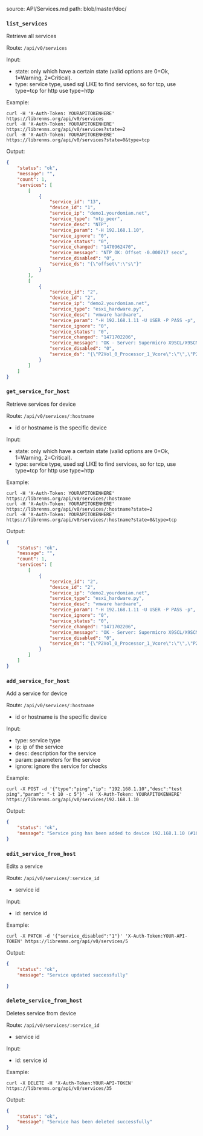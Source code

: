 source: API/Services.md
path: blob/master/doc/

### `list_services`

Retrieve all services

Route: `/api/v0/services`

Input:

- state: only which have a certain state (valid options are 0=Ok, 1=Warning, 2=Critical).
- type: service type, used sql LIKE to find services, so for tcp, use type=tcp for http use type=http

Example:

```curl
curl -H 'X-Auth-Token: YOURAPITOKENHERE' https://librenms.org/api/v0/services
curl -H 'X-Auth-Token: YOURAPITOKENHERE' https://librenms.org/api/v0/services?state=2
curl -H 'X-Auth-Token: YOURAPITOKENHERE' https://librenms.org/api/v0/services?state=0&type=tcp
```

Output:

```json
{
    "status": "ok",
    "message": "",
    "count": 1,
    "services": [
        [
            {
                "service_id": "13",
                "device_id": "1",
                "service_ip": "demo1.yourdomian.net",
                "service_type": "ntp_peer",
                "service_desc": "NTP",
                "service_param": "-H 192.168.1.10",
                "service_ignore": "0",
                "service_status": "0",
                "service_changed": "1470962470",
                "service_message": "NTP OK: Offset -0.000717 secs",
                "service_disabled": "0",
                "service_ds": "{\"offset\":\"s\"}"
            }
        ],
        [
            {
                "service_id": "2",
                "device_id": "2",
                "service_ip": "demo2.yourdomian.net",
                "service_type": "esxi_hardware.py",
                "service_desc": "vmware hardware",
                "service_param": "-H 192.168.1.11 -U USER -P PASS -p",
                "service_ignore": "0",
                "service_status": "0",
                "service_changed": "1471702206",
                "service_message": "OK - Server: Supermicro X9SCL/X9SCM s/n: 0123456789 System BIOS: 2.2 2015-02-20",
                "service_disabled": "0",
                "service_ds": "{\"P2Vol_0_Processor_1_Vcore\":\"\",\"P2Vol_1_System_Board_1_-12V\":\"\",\"P2Vol_2_System_Board_1_12V\":\"\",\"P2Vol_3_System_Board_1_3.3VCC\":\"\",\"P2Vol_4_System_Board_1_5VCC\":\"\",\"P2Vol_5_System_Board_1_AVCC\":\"\",\"P2Vol_6_System_Board_1_VBAT\":\"\",\"P2Vol_7_System_Board_1_"
            }
        ]
    ]
}
```

### `get_service_for_host`

Retrieve services for device

Route: `/api/v0/services/:hostname`

- id or hostname is the specific device

Input:

- state: only which have a certain state (valid options are 0=Ok, 1=Warning, 2=Critical).
- type: service type, used sql LIKE to find services, so for tcp, use
  type=tcp for http use type=http

Example:

```curl
curl -H 'X-Auth-Token: YOURAPITOKENHERE' https://librenms.org/api/v0/services/:hostname
curl -H 'X-Auth-Token: YOURAPITOKENHERE' https://librenms.org/api/v0/services/:hostname?state=2
curl -H 'X-Auth-Token: YOURAPITOKENHERE' https://librenms.org/api/v0/services/:hostname?state=0&type=tcp
```

Output:

```json
{
    "status": "ok",
    "message": "",
    "count": 1,
    "services": [
        [
            {
                "service_id": "2",
                "device_id": "2",
                "service_ip": "demo2.yourdomian.net",
                "service_type": "esxi_hardware.py",
                "service_desc": "vmware hardware",
                "service_param": "-H 192.168.1.11 -U USER -P PASS -p",
                "service_ignore": "0",
                "service_status": "0",
                "service_changed": "1471702206",
                "service_message": "OK - Server: Supermicro X9SCL/X9SCM s/n: 0123456789 System BIOS: 2.2 2015-02-20",
                "service_disabled": "0",
                "service_ds": "{\"P2Vol_0_Processor_1_Vcore\":\"\",\"P2Vol_1_System_Board_1_-12V\":\"\",\"P2Vol_2_System_Board_1_12V\":\"\",\"P2Vol_3_System_Board_1_3.3VCC\":\"\",\"P2Vol_4_System_Board_1_5VCC\":\"\",\"P2Vol_5_System_Board_1_AVCC\":\"\",\"P2Vol_6_System_Board_1_VBAT\":\"\",\"P2Vol_7_System_Board_1_"
            }
        ]
    ]
}
```

### `add_service_for_host`

Add a service for device

Route: `/api/v0/services/:hostname`

- id or hostname is the specific device

Input:

- type: service type
- ip: ip of the service
- desc: description for the service
- param: parameters for the service
- ignore: ignore the service for checks

Example:

```curl
curl -X POST -d '{"type":"ping","ip": "192.168.1.10","desc":"test ping","param": "-t 10 -c 5"}' -H 'X-Auth-Token: YOURAPITOKENHERE' https://librenms.org/api/v0/services/192.168.1.10
```

Output:

```json
{
    "status": "ok",
    "message": "Service ping has been added to device 192.168.1.10 (#10)"
}
```

### `edit_service_from_host`

Edits a service

Route: `/api/v0/services/:service_id`

- service id

Input:

- id: service id

Example:

```curl
curl -X PATCH -d '{"service_disabled":"1"}' 'X-Auth-Token:YOUR-API-TOKEN' https://librenms.org/api/v0/services/5
```

Output:

```json
{
    "status": "ok",
    "message": "Service updated successfully"

}
```

### `delete_service_from_host`

Deletes service from device

Route: `/api/v0/services/:service_id`

- service id

Input:

- id: service id

Example:

```curl
curl -X DELETE -H 'X-Auth-Token:YOUR-API-TOKEN' https://librenms.org/api/v0/services/35
```

Output:

```json
{
    "status": "ok",
    "message": "Service has been deleted successfully"
}
```
